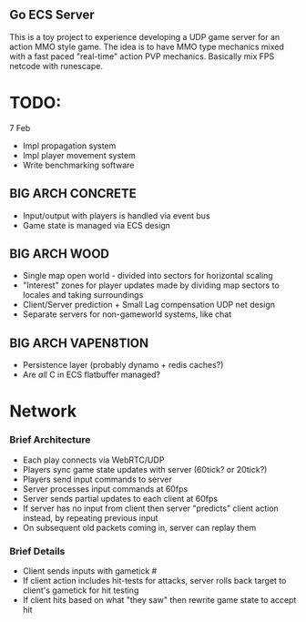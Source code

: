 ## Go ECS Server

This is a toy project to experience developing a UDP game server for an action MMO style game. The idea is to have MMO type mechanics mixed with a fast paced "real-time" action PVP mechanics. Basically mix FPS netcode with runescape.

# TODO: 
 7 Feb
 - Impl propagation system
 - Impl player movement system
 - Write benchmarking software


## BIG ARCH CONCRETE

 - Input/output with players is handled via event bus
 - Game state is managed via ECS design

## BIG ARCH WOOD

 - Single map open world - divided into sectors for horizontal scaling
 - "Interest" zones for player updates made by dividing map sectors to locales and taking surroundings
 - Client/Server prediction + Small Lag compensation UDP net design
 - Separate servers for non-gameworld systems, like chat
 
## BIG ARCH VAPEN8TION

 - Persistence layer (probably dynamo + redis caches?)
 - Are _all_ C in ECS flatbuffer managed?

# Network

### Brief Architecture

- Each play connects via WebRTC/UDP
- Players sync game state updates with server (60tick? or 20tick?)
- Players send input commands to server
- Server processes input commands at 60fps
- Server sends partial updates to each client at 60fps
- If server has no input from client then server "predicts" client action instead, by repeating previous input
- On subsequent old packets coming in, server can replay them

### Brief Details

 - Client sends inputs with gametick #
 - If client action includes hit-tests for attacks, server rolls back target to client's gametick for hit testing
 - If client hits based on what "they saw" then rewrite game state to accept hit
